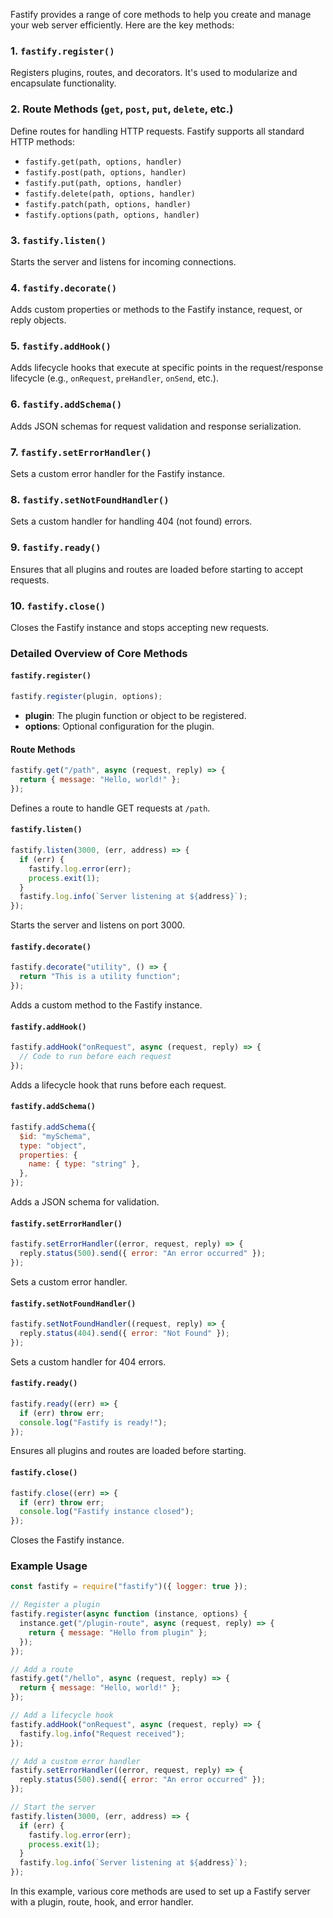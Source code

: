 Fastify provides a range of core methods to help you create and manage your web server efficiently. Here are the key methods:

### 1. `fastify.register()`

Registers plugins, routes, and decorators. It's used to modularize and encapsulate functionality.

### 2. Route Methods (`get`, `post`, `put`, `delete`, etc.)

Define routes for handling HTTP requests. Fastify supports all standard HTTP methods:

- `fastify.get(path, options, handler)`
- `fastify.post(path, options, handler)`
- `fastify.put(path, options, handler)`
- `fastify.delete(path, options, handler)`
- `fastify.patch(path, options, handler)`
- `fastify.options(path, options, handler)`

### 3. `fastify.listen()`

Starts the server and listens for incoming connections.

### 4. `fastify.decorate()`

Adds custom properties or methods to the Fastify instance, request, or reply objects.

### 5. `fastify.addHook()`

Adds lifecycle hooks that execute at specific points in the request/response lifecycle (e.g., `onRequest`, `preHandler`, `onSend`, etc.).

### 6. `fastify.addSchema()`

Adds JSON schemas for request validation and response serialization.

### 7. `fastify.setErrorHandler()`

Sets a custom error handler for the Fastify instance.

### 8. `fastify.setNotFoundHandler()`

Sets a custom handler for handling 404 (not found) errors.

### 9. `fastify.ready()`

Ensures that all plugins and routes are loaded before starting to accept requests.

### 10. `fastify.close()`

Closes the Fastify instance and stops accepting new requests.

### Detailed Overview of Core Methods

#### `fastify.register()`

```javascript
fastify.register(plugin, options);
```

- **plugin**: The plugin function or object to be registered.
- **options**: Optional configuration for the plugin.

#### Route Methods

```javascript
fastify.get("/path", async (request, reply) => {
  return { message: "Hello, world!" };
});
```

Defines a route to handle GET requests at `/path`.

#### `fastify.listen()`

```javascript
fastify.listen(3000, (err, address) => {
  if (err) {
    fastify.log.error(err);
    process.exit(1);
  }
  fastify.log.info(`Server listening at ${address}`);
});
```

Starts the server and listens on port 3000.

#### `fastify.decorate()`

```javascript
fastify.decorate("utility", () => {
  return "This is a utility function";
});
```

Adds a custom method to the Fastify instance.

#### `fastify.addHook()`

```javascript
fastify.addHook("onRequest", async (request, reply) => {
  // Code to run before each request
});
```

Adds a lifecycle hook that runs before each request.

#### `fastify.addSchema()`

```javascript
fastify.addSchema({
  $id: "mySchema",
  type: "object",
  properties: {
    name: { type: "string" },
  },
});
```

Adds a JSON schema for validation.

#### `fastify.setErrorHandler()`

```javascript
fastify.setErrorHandler((error, request, reply) => {
  reply.status(500).send({ error: "An error occurred" });
});
```

Sets a custom error handler.

#### `fastify.setNotFoundHandler()`

```javascript
fastify.setNotFoundHandler((request, reply) => {
  reply.status(404).send({ error: "Not Found" });
});
```

Sets a custom handler for 404 errors.

#### `fastify.ready()`

```javascript
fastify.ready((err) => {
  if (err) throw err;
  console.log("Fastify is ready!");
});
```

Ensures all plugins and routes are loaded before starting.

#### `fastify.close()`

```javascript
fastify.close((err) => {
  if (err) throw err;
  console.log("Fastify instance closed");
});
```

Closes the Fastify instance.

### Example Usage

```javascript
const fastify = require("fastify")({ logger: true });

// Register a plugin
fastify.register(async function (instance, options) {
  instance.get("/plugin-route", async (request, reply) => {
    return { message: "Hello from plugin" };
  });
});

// Add a route
fastify.get("/hello", async (request, reply) => {
  return { message: "Hello, world!" };
});

// Add a lifecycle hook
fastify.addHook("onRequest", async (request, reply) => {
  fastify.log.info("Request received");
});

// Add a custom error handler
fastify.setErrorHandler((error, request, reply) => {
  reply.status(500).send({ error: "An error occurred" });
});

// Start the server
fastify.listen(3000, (err, address) => {
  if (err) {
    fastify.log.error(err);
    process.exit(1);
  }
  fastify.log.info(`Server listening at ${address}`);
});
```

In this example, various core methods are used to set up a Fastify server with a plugin, route, hook, and error handler.
